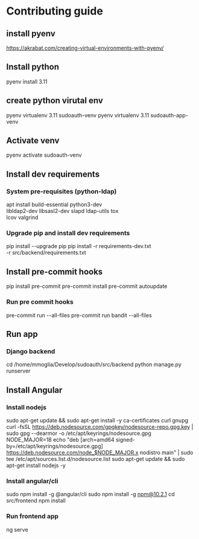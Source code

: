 # Contributing guide

## install pyenv
https://akrabat.com/creating-virtual-environments-with-pyenv/

## Install python

pyenv install 3.11

## create python virutal env

pyenv virtualenv 3.11 sudoauth-venv
pyenv virtualenv 3.11 sudoauth-app-venv

## Activate venv

pyenv activate sudoauth-venv

## Install dev requirements

### System pre-requisites (python-ldap)
apt install build-essential python3-dev \
    libldap2-dev libsasl2-dev slapd ldap-utils tox \
    lcov valgrind

### Upgrade pip and install dev requirements
pip install --upgrade pip
pip install -r requirements-dev.txt \
    -r src/backend/requirements.txt

## Install pre-commit hooks

pip install pre-commit
pre-commit install
pre-commit autoupdate

### Run pre commit hooks

pre-commit run --all-files
pre-commit run bandit --all-files

## Run app

### Django backend

cd /home/mmoglia/Develop/sudoauth/src/backend
python manage.py runserver


## Install Angular

### Install nodejs

sudo apt-get update && sudo apt-get install -y ca-certificates curl gnupg
curl -fsSL https://deb.nodesource.com/gpgkey/nodesource-repo.gpg.key | sudo gpg --dearmor -o /etc/apt/keyrings/nodesource.gpg
NODE_MAJOR=18
echo "deb [arch=amd64 signed-by=/etc/apt/keyrings/nodesource.gpg] https://deb.nodesource.com/node_$NODE_MAJOR.x nodistro main" | sudo tee /etc/apt/sources.list.d/nodesource.list
sudo apt-get update && sudo apt-get install nodejs -y

### Install angular/cli

sudo npm install -g @angular/cli
sudo npm install -g npm@10.2.1
cd src/frontend
npm install

### Run frontend app

ng serve
